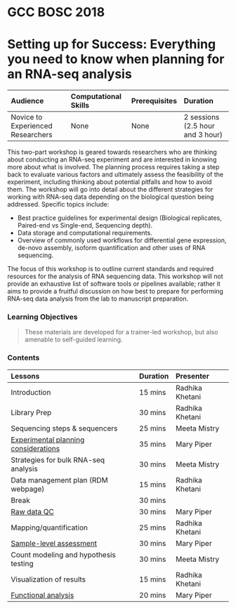 # GCC BOSC 2018
# Setting up for Success: Everything you need to know when planning for an RNA-seq analysis

| Audience | Computational Skills | Prerequisites | Duration |
:----------|:----------|:----------|:----------|
| Novice to Experienced Researchers | None | None | 2 sessions (2.5 hour and 3 hour)|

This two-part workshop is geared towards researchers who are thinking about conducting an RNA-seq experiment and are interested in knowing more about what is involved. The planning process requires taking a step back to evaluate various factors and ultimately assess the feasibility of the experiment, including thinking about potential pitfalls and how to avoid them. The workshop will go into detail about the different strategies for working with RNA-seq data depending on the biological question being addressed. Specific topics include:

* Best practice guidelines for experimental design (Biological replicates, Paired-end vs Single-end, Sequencing depth).
* Data storage and computational requirements.
* Overview of commonly used workflows for differential gene expression, de-novo assembly, isoform quantification and other uses of RNA sequencing.

The focus of this workshop is to outline current standards and required resources for the analysis of RNA sequencing data. This workshop will not provide an exhaustive list of software tools or pipelines available; rather it aims to provide a fruitful discussion on how best to prepare for performing RNA-seq data analysis from the lab to manuscript preparation.

### Learning Objectives



> These materials are developed for a trainer-led workshop, but also amenable to self-guided learning.

### Contents


| Lessons            | Duration | Presenter | 
|:------------------------|:----------|:----------|
| Introduction | 15 mins | Radhika Khetani |
| Library Prep | 30 mins | Radhika Khetani |
| Sequencing steps & sequencers | 25 mins | Meeta Mistry |
| [Experimental planning considerations](https://www.dropbox.com/s/uhqzb1netlwy0wh/experimental_planning_mp.pdf?dl=1) | 35 mins | Mary Piper |
| Strategies for bulk RNA-seq analysis | 30 mins | Meeta Mistry |
| Data management plan (RDM webpage) | 15 mins | Radhika Khetani |
| Break | 30 mins |  |
| [Raw data QC](https://www.dropbox.com/s/2vpzsh8indczo8a/QC_rawdata_mp.pdf?dl=1) | 30 mins | Mary Piper |
| Mapping/quantification | 25 mins | Radhika Khetani |
| [Sample-level assessment](https://hbctraining.github.io/GCC-BOSC-2018/lessons/sample_level_QC.html) | 30 mins | Mary Piper |
| Count modeling and hypothesis testing | 30 mins | Meeta Mistry |
| Visualization of results | 15 mins | Radhika Khetani |
| [Functional analysis](https://www.dropbox.com/s/bhxapuudk3jybxy/functional_analysis_mp.pdf?dl=1) | 20 mins | Mary Piper |
